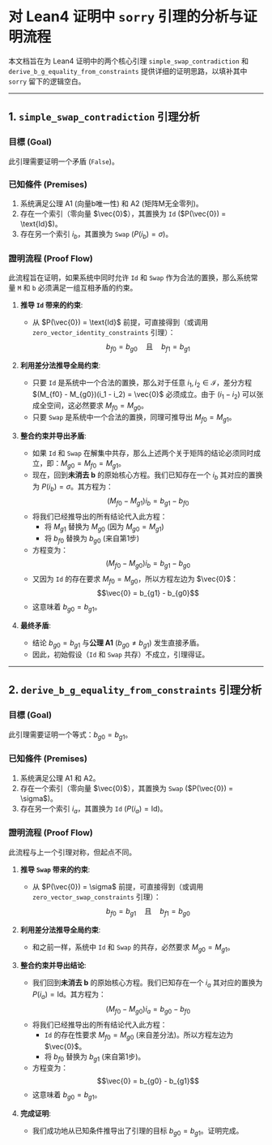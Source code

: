 # 对 Lean4 证明中 `sorry` 引理的分析与证明流程

本文档旨在为 Lean4 证明中的两个核心引理 `simple_swap_contradiction` 和 `derive_b_g_equality_from_constraints` 提供详细的证明思路，以填补其中 `sorry` 留下的逻辑空白。

---

## 1. `simple_swap_contradiction` 引理分析

### **目標 (Goal)**

此引理需要证明一个矛盾 (`False`)。

### **已知條件 (Premises)**

1.  系统满足公理 A1 (向量b唯一性) 和 A2 (矩阵M无全零列)。
2.  存在一个索引（零向量 $\vec{0}$），其置换为 `Id` ($P(\vec{0}) = \text{Id}$)。
3.  存在另一个索引 $i_b$，其置换为 `Swap` ($P(i_b) = \sigma$)。

### **證明流程 (Proof Flow)**

此流程旨在证明，如果系统中同时允许 `Id` 和 `Swap` 作为合法的置换，那么系统常量 `M` 和 `b` 必须满足一组互相矛盾的约束。

1.  **推导 `Id` 带来的约束**:
    * 从 $P(\vec{0}) = \text{Id}$ 前提，可直接得到（或调用 `zero_vector_identity_constraints` 引理）：
      $$b_{f0} = b_{g0} \quad \text{且} \quad b_{f1} = b_{g1}$$

2.  **利用差分法推导全局约束**:
    * 只要 `Id` 是系统中一个合法的置换，那么对于任意 $i_1, i_2 \in \mathcal{I}$，差分方程 $(M_{f0} - M_{g0})(i_1 - i_2) = \vec{0}$ 必须成立。由于 $(i_1 - i_2)$ 可以张成全空间，这必然要求 $M_{f0} = M_{g0}$。
    * 只要 `Swap` 是系统中一个合法的置换，同理可推导出 $M_{f0} = M_{g1}$。

3.  **整合约束并导出矛盾**:
    * 如果 `Id` 和 `Swap` 在解集中共存，那么上述两个关于矩阵的结论必须同时成立，即：$M_{g0} = M_{f0} = M_{g1}$。
    * 现在，回到**未消去 b** 的原始核心方程。我们已知存在一个 $i_b$ 其对应的置换为 $P(i_b) = \sigma$。其方程为：
      $$(M_{f0} - M_{g1})i_b = b_{g1} - b_{f0}$$
    * 将我们已经推导出的所有结论代入此方程：
        * 将 $M_{g1}$ 替换为 $M_{g0}$ (因为 $M_{g0}=M_{g1}$)
        * 将 $b_{f0}$ 替换为 $b_{g0}$ (来自第1步)
    * 方程变为：
        $$(M_{f0} - M_{g0})i_b = b_{g1} - b_{g0}$$
    * 又因为 `Id` 的存在要求 $M_{f0} = M_{g0}$，所以方程左边为 $\vec{0}$：
        $$\vec{0} = b_{g1} - b_{g0}$$
    * 这意味着 $b_{g0} = b_{g1}$。

4.  **最终矛盾**:
    * 结论 $b_{g0} = b_{g1}$ 与**公理 A1** ($b_{g0} \neq b_{g1}$) 发生直接矛盾。
    * 因此，初始假设（`Id` 和 `Swap` 共存）不成立，引理得证。

---

## 2. `derive_b_g_equality_from_constraints` 引理分析

### **目標 (Goal)**

此引理需要证明一个等式：$b_{g0} = b_{g1}$。

### **已知條件 (Premises)**

1.  系统满足公理 A1 和 A2。
2.  存在一个索引（零向量 $\vec{0}$），其置换为 `Swap` ($P(\vec{0}) = \sigma$)。
3.  存在另一个索引 $i_a$，其置换为 `Id` ($P(i_a) = \text{Id}$)。

### **證明流程 (Proof Flow)**

此流程与上一个引理对称，但起点不同。

1.  **推导 `Swap` 带来的约束**:
    * 从 $P(\vec{0}) = \sigma$ 前提，可直接得到（或调用 `zero_vector_swap_constraints` 引理）：
      $$b_{f0} = b_{g1} \quad \text{且} \quad b_{f1} = b_{g0}$$

2.  **利用差分法推导全局约束**:
    * 和之前一样，系统中 `Id` 和 `Swap` 的共存，必然要求 $M_{g0} = M_{g1}$。

3.  **整合约束并导出结论**:
    * 我们回到**未消去 b** 的原始核心方程。我们已知存在一个 $i_a$ 其对应的置换为 $P(i_a) = \text{Id}$。其方程为：
      $$(M_{f0} - M_{g0})i_a = b_{g0} - b_{f0}$$
    * 将我们已经推导出的所有结论代入此方程：
        * `Id` 的存在性要求 $M_{f0}=M_{g0}$ (来自差分法)。所以方程左边为 $\vec{0}$。
        * 将 $b_{f0}$ 替换为 $b_{g1}$ (来自第1步)。
    * 方程变为：
        $$\vec{0} = b_{g0} - b_{g1}$$
    * 这意味着 $b_{g0} = b_{g1}$。

4.  **完成证明**:
    * 我们成功地从已知条件推导出了引理的目标 $b_{g0} = b_{g1}$。证明完成。
